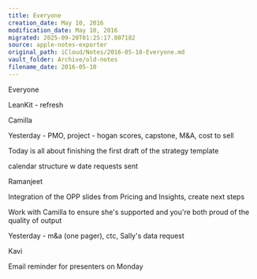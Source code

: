 ```yaml
---
title: Everyone
creation_date: May 10, 2016
modification_date: May 10, 2016
migrated: 2025-09-20T01:25:17.807182
source: apple-notes-exporter
original_path: iCloud/Notes/2016-05-10-Everyone.md
vault_folder: Archive/old-notes
filename_date: 2016-05-10
---
```





Everyone

LeanKit - refresh

Camilla

Yesterday - PMO, project - hogan scores, capstone, M&A, cost to sell

Today is all about finishing the first draft of the strategy template

calendar structure w date requests sent

Ramanjeet

Integration of the OPP slides from Pricing and Insights, create next steps

Work with Camilla to ensure she's supported and you're both proud of the quality of output 

Yesterday - m&a (one pager), ctc, Sally's data request 

Kavi

Email reminder for presenters on Monday 
